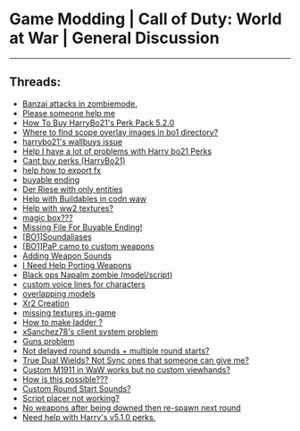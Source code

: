 # Game Modding |  Call of Duty: World at War | General Discussion
---
## Threads:
<ul>
<li><a href="{{ '/wiki/threads/2559.html' | relative_url }}">Banzai attacks in zombiemode.</a></li>
<li><a href="{{ '/wiki/threads/2549.html' | relative_url }}">Please someone help me</a></li>
<li><a href="{{ '/wiki/threads/3566.html' | relative_url }}">How To Buy HarryBo21's Perk Pack 5.2.0</a></li>
<li><a href="{{ '/wiki/threads/2554.html' | relative_url }}">Where to find scope overlay images in bo1 directory?</a></li>
<li><a href="{{ '/wiki/threads/2545.html' | relative_url }}">harrybo21's wallbuys issue</a></li>
<li><a href="{{ '/wiki/threads/3195.html' | relative_url }}">Help I have a lot of problems with Harry bo21 Perks</a></li>
<li><a href="{{ '/wiki/threads/2563.html' | relative_url }}">Cant buy perks (HarryBo21)</a></li>
<li><a href="{{ '/wiki/threads/2562.html' | relative_url }}">help how to export fx</a></li>
<li><a href="{{ '/wiki/threads/2561.html' | relative_url }}">buyable ending</a></li>
<li><a href="{{ '/wiki/threads/2560.html' | relative_url }}">Der Riese with only entities</a></li>
<li><a href="{{ '/wiki/threads/2558.html' | relative_url }}">Help with Buildables in codn waw</a></li>
<li><a href="{{ '/wiki/threads/2557.html' | relative_url }}">Help with ww2 textures?</a></li>
<li><a href="{{ '/wiki/threads/2556.html' | relative_url }}">magic box???</a></li>
<li><a href="{{ '/wiki/threads/2555.html' | relative_url }}">Missing File For Buyable Ending!</a></li>
<li><a href="{{ '/wiki/threads/2553.html' | relative_url }}">[BO1]Soundaliases</a></li>
<li><a href="{{ '/wiki/threads/2552.html' | relative_url }}">[BO1]PaP camo to custom weapons</a></li>
<li><a href="{{ '/wiki/threads/2551.html' | relative_url }}">Adding Weapon Sounds</a></li>
<li><a href="{{ '/wiki/threads/2550.html' | relative_url }}">I Need Help Porting Weapons</a></li>
<li><a href="{{ '/wiki/threads/2548.html' | relative_url }}">Black ops Napalm zombie (model/script)</a></li>
<li><a href="{{ '/wiki/threads/2547.html' | relative_url }}">custom voice lines for characters</a></li>
<li><a href="{{ '/wiki/threads/2546.html' | relative_url }}">overlapping models</a></li>
<li><a href="{{ '/wiki/threads/2544.html' | relative_url }}">Xr2 Creation</a></li>
<li><a href="{{ '/wiki/threads/2543.html' | relative_url }}">missing textures in-game</a></li>
<li><a href="{{ '/wiki/threads/2542.html' | relative_url }}">How to make ladder ?</a></li>
<li><a href="{{ '/wiki/threads/2541.html' | relative_url }}">xSanchez78's client system problem</a></li>
<li><a href="{{ '/wiki/threads/2540.html' | relative_url }}">Guns problem</a></li>
<li><a href="{{ '/wiki/threads/2539.html' | relative_url }}">Not delayed round sounds + multiple round starts?</a></li>
<li><a href="{{ '/wiki/threads/2538.html' | relative_url }}">True Dual Wields? Not Sync ones that someone can give me?</a></li>
<li><a href="{{ '/wiki/threads/2537.html' | relative_url }}">Custom M1911 in WaW works but no custom viewhands?</a></li>
<li><a href="{{ '/wiki/threads/2536.html' | relative_url }}">How is this possible???</a></li>
<li><a href="{{ '/wiki/threads/2535.html' | relative_url }}">Custom Round Start Sounds?</a></li>
<li><a href="{{ '/wiki/threads/2534.html' | relative_url }}">Script placer not working?</a></li>
<li><a href="{{ '/wiki/threads/2533.html' | relative_url }}">No weapons after being downed then re-spawn next round</a></li>
<li><a href="{{ '/wiki/threads/2532.html' | relative_url }}">Need help with Harry's v5.1.0 perks.</a></li>
</ul>
